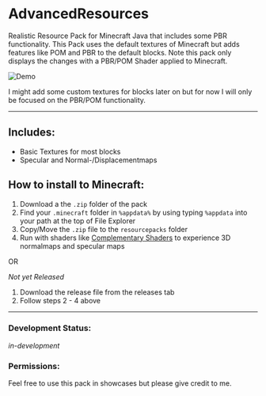 # AdvancedResources

Realistic Resource Pack for Minecraft Java that includes some PBR functionality. This Pack uses the default textures of Minecraft but adds features like POM and PBR to the default blocks. Note this pack only displays the changes with a PBR/POM Shader applied to Minecraft.

![Demo](./demo1.png)

I might add some custom textures for blocks later on but for now I will only be focused on the PBR/POM functionality.

---

## Includes:

- Basic Textures for most blocks
- Specular and Normal-/Displacementmaps

## How to install to Minecraft:

1. Download a the `.zip` folder of the pack
2. Find your `.minecraft` folder in `%appdata%` by using typing `%appdata` into your path at the top of File Explorer
3. Copy/Move the `.zip` file to the `resourcepacks` folder
4. Run with shaders like [Complementary Shaders](https://www.complementary.dev/shaders-v4/) to experience 3D normalmaps and specular maps

OR

_Not yet Released_

1. Download the release file from the releases tab
2. Follow steps 2 - 4 above

---

### Development Status:

_in-development_

### Permissions:

Feel free to use this pack in showcases but please give credit to me.

